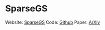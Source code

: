 # SparseGS

Website: [SparseGS](https://formycat.github.io/SparseGS-Real-Time-360-Sparse-View-Synthesis-using-Gaussian-Splatting/)
Code: [Github](https://github.com/ForMyCat/SparseGS)
Paper: [ArXiv](https://arxiv.org/abs/2312.00206)